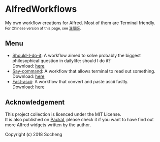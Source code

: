 # AlfredWorkflows
My own workflow creations for Alfred. Most of them are Terminal friendly.  
<sub>For Chinese version of this page, see [漢語版](https://github.com/BaksiLi/AlfredWorkflows/blob/master/README_CN.md).</sub>
## Menu
- [Should-I-do-it](https://github.com/BaksiLi/AlfredWorkflows/tree/master/Index/should_i_do_it): A workflow aimed to solve probably the biggest philosophical question in dailylife: should I do it?  
    Download: [here](https://github.com/BaksiLi/AlfredWorkflows/blob/master/workflows/Should.alfredworkflow?raw=true)
- [Say-command](https://github.com/BaksiLi/AlfredWorkflows/tree/master/Index/say-workflow): A workflow that allows terminal to read out something.  
    Download: [here](https://github.com/BaksiLi/AlfredWorkflows/blob/master/workflows/say_command.alfredworkflow?raw=true)
- [Fast-ascii](https://github.com/BaksiLi/AlfredWorkflows/tree/master/Index/fast-ascii): A workflow that convert and paste ascii fastly.  
    Download: [here](https://github.com/BaksiLi/AlfredWorkflows/blob/master/workflows/Fast_ascii.alfredworkflow?raw=true)
    
## Acknowledgement
This project collection is licenced under the MIT License.  
It is also published on [Packal](http://www.packal.org/users/lisongcheng), please check it if you want to have find out more Alfred widgets written by the author.

Copyright (c) 2018 Socheng


